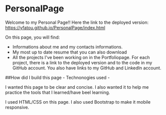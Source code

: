 # PersonalPage

Welcome to my Personal Page!!
Here the link to the deployed version: https://yfatou.github.io/PersonalPage/index.html

On this page, you will find:
 - Informations about me and my contacts informations.
 - My most up to date resume  that you can also download
 - All the projects I've been working on in the Portfoliopage. For each project, there is a link to the deployed version and to the code in my GitHub account.
 You also have links to my GitHub and LinkedIn account.

##How did I build this page - Technonogies used - 

I wanted this page to be clear and concise.
I also wanted it to help me practice the tools that I learned/have beel learning.

I used HTML/CSS on this page. I also used Bootstrap to make it mobile responsive.

